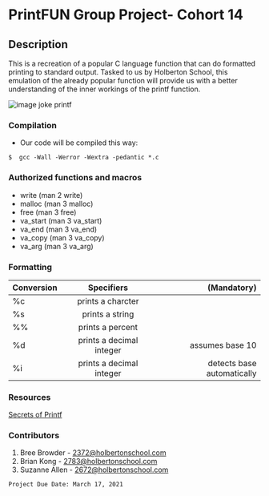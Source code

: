 # PrintFUN Group Project- Cohort 14

## Description

This is a recreation of a popular C language function that can do formatted printing to standard output. Tasked to us by Holberton School, this emulation of the already popular function will provide us with a better understanding of the inner workings of the printf function.

![image joke printf](https://user-images.githubusercontent.com/58611397/111072067-fc769700-84a6-11eb-93a2-42cb55eb731d.jpg)

### Compilation

* Our code will be compiled this way:
~~~~~~~~~~~~~~
$  gcc -Wall -Werror -Wextra -pedantic *.c
~~~~~~~~~~~~~~

### Authorized functions and macros

* write (man 2 write)
* malloc (man 3 malloc)
* free (man 3 free)
* va_start (man 3 va_start)
* va_end (man 3 va_end)
* va_copy (man 3 va_copy)
* va_arg (man 3 va_arg)

### Formatting

| Conversion    | Specifiers    | (Mandatory)                |
| ------------- |:-------------:| ---------------:           |
| %c | prints a charcter        |                            |
| %s | prints a string          |                            |
| %% | prints a percent         |                            |
| %d | prints a decimal integer | assumes base 10            |
| %i | prints a decimal integer | detects base automatically |

### Resources
[Secrets of Printf](https://www.cypress.com/file/54761/download)

### Contributors
1. Bree Browder - 2372@holbertonschool.com
3. Brian Kong - 2783@holbertonschool.com
4. Suzanne Allen - 2672@holbertonschool.com

```
Project Due Date: March 17, 2021
```